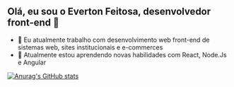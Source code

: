## Olá, eu sou o Everton Feitosa, desenvolvedor front-end 👋
- 🔭 Eu atualmente trabalho com desenvolvimento web front-end de sistemas web, sites institucionais e e-commerces
- 🌱 Atualmente estou aprendendo novas habilidades com React, Node.Js e Angular

[![Anurag's GitHub stats](https://github-readme-stats.vercel.app/api?username=evertonfeitos&count_private=true&show_icons=true)](https://github.com/anuraghazra/github-readme-stats)
